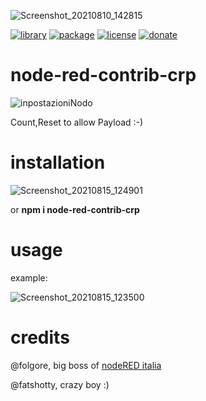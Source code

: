 ![Screenshot_20210810_142815](https://user-images.githubusercontent.com/68069659/128866938-794eceb9-c1a6-4889-878b-0c9c5a1d0ea3.png)

[![library](https://img.shields.io/badge/library-nodered-red)](https://flows.nodered.org/node/node-red-contrib-crp)
[![package](https://img.shields.io/badge/package-npm-success)](https://www.npmjs.com/package/node-red-contrib-crp)
[![license](https://img.shields.io/badge/license-Apache--2.0-yellowgreen)](https://apache.org/licenses/LICENSE-2.0)
[![donate](https://img.shields.io/badge/donate-wango-blue)](https://www.wango.org/donate.aspx)

# node-red-contrib-crp

![inpostazioniNodo](https://user-images.githubusercontent.com/68069659/129620364-0c98dcad-5b87-4822-894c-8d18e3e15903.png)

Count,Reset to allow Payload  :-)


# installation

![Screenshot_20210815_124901](https://user-images.githubusercontent.com/68069659/129475979-7d52f4ab-5ff7-4cff-8e35-eda76204aa94.png)

or **npm i node-red-contrib-crp**

# usage

example:

![Screenshot_20210815_123500](https://user-images.githubusercontent.com/68069659/129476049-ac26df3d-69ee-4196-868a-e939e8ecac4a.png)

# credits

@folgore, big boss of [nodeRED italia](https://t.me/noderedIT)

@fatshotty, crazy boy :)

